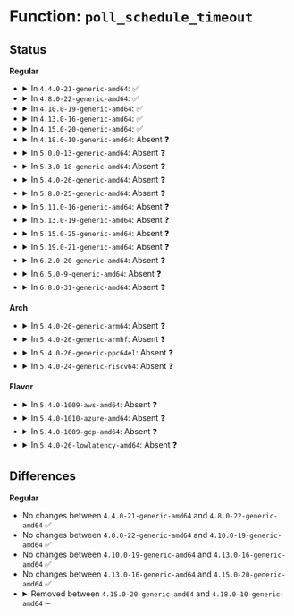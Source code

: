 # Function: <code>poll_schedule_timeout</code>

## Status
<b>Regular</b>
<ul>
<li>
<details>
<summary>In <code>4.4.0-21-generic-amd64</code>: ✅</summary>

```c
int poll_schedule_timeout(struct poll_wqueues * pwq, int state, ktime_t * expires, long unsigned int slack)
```

```json
{
  "name": "poll_schedule_timeout",
  "collision_type": "Unique Global",
  "inline_type": "No",
  "funcs": [
    {
      "addr": 18446744071581076496,
      "name": "poll_schedule_timeout",
      "external": true,
      "loc": "fs/select.c:234",
      "file": "fs/select.c",
      "inline": "seen, unknown",
      "caller_inline": [],
      "caller_func": [
        "fs/select.c:do_select",
        "fs/select.c:do_sys_poll"
      ]
    }
  ],
  "symbols": [
    {
      "addr": 18446744071581076496,
      "name": "poll_schedule_timeout",
      "section": ".text",
      "bind": "STB_GLOBAL",
      "size": 103
    }
  ]
}
```
</details>
</li>
<li>
<details>
<summary>In <code>4.8.0-22-generic-amd64</code>: ✅</summary>

```c
int poll_schedule_timeout(struct poll_wqueues * pwq, int state, ktime_t * expires, long unsigned int slack)
```

```json
{
  "name": "poll_schedule_timeout",
  "collision_type": "Unique Global",
  "inline_type": "No",
  "funcs": [
    {
      "addr": 18446744071581239408,
      "name": "poll_schedule_timeout",
      "external": true,
      "loc": "fs/select.c:234",
      "file": "fs/select.c",
      "inline": "seen, unknown",
      "caller_inline": [],
      "caller_func": [
        "fs/select.c:do_sys_poll",
        "fs/select.c:do_select"
      ]
    }
  ],
  "symbols": [
    {
      "addr": 18446744071581239408,
      "name": "poll_schedule_timeout",
      "section": ".text",
      "bind": "STB_GLOBAL",
      "size": 103
    }
  ]
}
```
</details>
</li>
<li>
<details>
<summary>In <code>4.10.0-19-generic-amd64</code>: ✅</summary>

```c
int poll_schedule_timeout(struct poll_wqueues * pwq, int state, ktime_t * expires, long unsigned int slack)
```

```json
{
  "name": "poll_schedule_timeout",
  "collision_type": "Unique Global",
  "inline_type": "No",
  "funcs": [
    {
      "addr": 18446744071581317280,
      "name": "poll_schedule_timeout",
      "external": true,
      "loc": "fs/select.c:235",
      "file": "fs/select.c",
      "inline": "seen, unknown",
      "caller_inline": [],
      "caller_func": [
        "fs/select.c:do_sys_poll",
        "fs/select.c:do_select"
      ]
    }
  ],
  "symbols": [
    {
      "addr": 18446744071581317280,
      "name": "poll_schedule_timeout",
      "section": ".text",
      "bind": "STB_GLOBAL",
      "size": 105
    }
  ]
}
```
</details>
</li>
<li>
<details>
<summary>In <code>4.13.0-16-generic-amd64</code>: ✅</summary>

```c
int poll_schedule_timeout(struct poll_wqueues * pwq, int state, ktime_t * expires, long unsigned int slack)
```

```json
{
  "name": "poll_schedule_timeout",
  "collision_type": "Unique Global",
  "inline_type": "No",
  "funcs": [
    {
      "addr": 18446744071581370096,
      "name": "poll_schedule_timeout",
      "external": true,
      "loc": "fs/select.c:235",
      "file": "fs/select.c",
      "inline": "seen, unknown",
      "caller_inline": [],
      "caller_func": [
        "fs/select.c:do_sys_poll",
        "fs/select.c:do_select"
      ]
    }
  ],
  "symbols": [
    {
      "addr": 18446744071581370096,
      "name": "poll_schedule_timeout",
      "section": ".text",
      "bind": "STB_GLOBAL",
      "size": 105
    }
  ]
}
```
</details>
</li>
<li>
<details>
<summary>In <code>4.15.0-20-generic-amd64</code>: ✅</summary>

```c
int poll_schedule_timeout(struct poll_wqueues * pwq, int state, ktime_t * expires, long unsigned int slack)
```

```json
{
  "name": "poll_schedule_timeout",
  "collision_type": "Unique Global",
  "inline_type": "No",
  "funcs": [
    {
      "addr": 18446744071581511584,
      "name": "poll_schedule_timeout",
      "external": true,
      "loc": "fs/select.c:236",
      "file": "fs/select.c",
      "inline": "seen, unknown",
      "caller_inline": [],
      "caller_func": [
        "fs/select.c:do_sys_poll",
        "fs/select.c:do_select"
      ]
    }
  ],
  "symbols": [
    {
      "addr": 18446744071581511584,
      "name": "poll_schedule_timeout",
      "section": ".text",
      "bind": "STB_GLOBAL",
      "size": 105
    }
  ]
}
```
</details>
</li>
<li>
<details>
<summary>In <code>4.18.0-10-generic-amd64</code>: Absent ❓</summary>

```json
{
  "name": "poll_schedule_timeout",
  "collision_type": "Unique Static",
  "inline_type": "Selective",
  "funcs": [
    {
      "addr": 18446744071581670176,
      "name": "poll_schedule_timeout",
      "external": false,
      "loc": "fs/select.c:236",
      "file": "fs/select.c",
      "inline": "not declared, inlined",
      "caller_inline": [],
      "caller_func": [
        "fs/select.c:do_sys_poll",
        "fs/select.c:do_select"
      ]
    }
  ],
  "symbols": [
    {
      "addr": 18446744071581670176,
      "name": "poll_schedule_timeout.constprop.15",
      "section": ".text",
      "bind": "STB_LOCAL",
      "size": 106
    }
  ]
}
```
</details>
</li>
<li>
<details>
<summary>In <code>5.0.0-13-generic-amd64</code>: Absent ❓</summary>

```json
{
  "name": "poll_schedule_timeout",
  "collision_type": "Unique Static",
  "inline_type": "Selective",
  "funcs": [
    {
      "addr": 18446744071581756480,
      "name": "poll_schedule_timeout",
      "external": false,
      "loc": "fs/select.c:236",
      "file": "fs/select.c",
      "inline": "not declared, inlined",
      "caller_inline": [],
      "caller_func": [
        "fs/select.c:do_sys_poll",
        "fs/select.c:do_select"
      ]
    }
  ],
  "symbols": [
    {
      "addr": 18446744071581756480,
      "name": "poll_schedule_timeout.constprop.14",
      "section": ".text",
      "bind": "STB_LOCAL",
      "size": 106
    }
  ]
}
```
</details>
</li>
<li>
<details>
<summary>In <code>5.3.0-18-generic-amd64</code>: Absent ❓</summary>

```json
{
  "name": "poll_schedule_timeout",
  "collision_type": "Unique Static",
  "inline_type": "Selective",
  "funcs": [
    {
      "addr": 18446744071581874112,
      "name": "poll_schedule_timeout",
      "external": false,
      "loc": "fs/select.c:236",
      "file": "fs/select.c",
      "inline": "not declared, inlined",
      "caller_inline": [],
      "caller_func": [
        "fs/select.c:do_sys_poll",
        "fs/select.c:do_select"
      ]
    }
  ],
  "symbols": [
    {
      "addr": 18446744071581874112,
      "name": "poll_schedule_timeout.constprop.0",
      "section": ".text",
      "bind": "STB_LOCAL",
      "size": 106
    }
  ]
}
```
</details>
</li>
<li>
<details>
<summary>In <code>5.4.0-26-generic-amd64</code>: Absent ❓</summary>

```json
{
  "name": "poll_schedule_timeout",
  "collision_type": "Unique Static",
  "inline_type": "Selective",
  "funcs": [
    {
      "addr": 18446744071581946368,
      "name": "poll_schedule_timeout",
      "external": false,
      "loc": "fs/select.c:236",
      "file": "fs/select.c",
      "inline": "not declared, inlined",
      "caller_inline": [],
      "caller_func": [
        "fs/select.c:do_sys_poll",
        "fs/select.c:do_select"
      ]
    }
  ],
  "symbols": [
    {
      "addr": 18446744071581946368,
      "name": "poll_schedule_timeout.constprop.0",
      "section": ".text",
      "bind": "STB_LOCAL",
      "size": 106
    }
  ]
}
```
</details>
</li>
<li>
<details>
<summary>In <code>5.8.0-25-generic-amd64</code>: Absent ❓</summary>

```json
{
  "name": "poll_schedule_timeout",
  "collision_type": "Unique Static",
  "inline_type": "Full",
  "funcs": [
    {
      "addr": 18446744071582179022,
      "name": "poll_schedule_timeout",
      "external": false,
      "loc": "fs/select.c:236",
      "file": "fs/select.c",
      "inline": "not declared, inlined",
      "caller_inline": [
        "fs/select.c:do_select"
      ],
      "caller_func": []
    }
  ],
  "symbols": []
}
```
</details>
</li>
<li>
<details>
<summary>In <code>5.11.0-16-generic-amd64</code>: Absent ❓</summary>

```json
{
  "name": "poll_schedule_timeout",
  "collision_type": "Unique Static",
  "inline_type": "Full",
  "funcs": [
    {
      "addr": 18446744071582226219,
      "name": "poll_schedule_timeout",
      "external": false,
      "loc": "fs/select.c:236",
      "file": "fs/select.c",
      "inline": "not declared, inlined",
      "caller_inline": [
        "fs/select.c:do_select"
      ],
      "caller_func": []
    }
  ],
  "symbols": []
}
```
</details>
</li>
<li>
<details>
<summary>In <code>5.13.0-19-generic-amd64</code>: Absent ❓</summary>

```json
{
  "name": "poll_schedule_timeout",
  "collision_type": "Unique Static",
  "inline_type": "Full",
  "funcs": [
    {
      "addr": 18446744071582252584,
      "name": "poll_schedule_timeout",
      "external": false,
      "loc": "fs/select.c:236",
      "file": "fs/select.c",
      "inline": "not declared, inlined",
      "caller_inline": [
        "fs/select.c:do_select"
      ],
      "caller_func": []
    }
  ],
  "symbols": []
}
```
</details>
</li>
<li>
<details>
<summary>In <code>5.15.0-25-generic-amd64</code>: Absent ❓</summary>

```json
{
  "name": "poll_schedule_timeout",
  "collision_type": "Unique Static",
  "inline_type": "Full",
  "funcs": [
    {
      "addr": 18446744071582570078,
      "name": "poll_schedule_timeout",
      "external": false,
      "loc": "fs/select.c:236",
      "file": "fs/select.c",
      "inline": "not declared, inlined",
      "caller_inline": [
        "fs/select.c:do_select"
      ],
      "caller_func": []
    }
  ],
  "symbols": []
}
```
</details>
</li>
<li>
<details>
<summary>In <code>5.19.0-21-generic-amd64</code>: Absent ❓</summary>

```json
{
  "name": "poll_schedule_timeout",
  "collision_type": "Unique Static",
  "inline_type": "Full",
  "funcs": [
    {
      "addr": 18446744071583099631,
      "name": "poll_schedule_timeout",
      "external": false,
      "loc": "fs/select.c:237",
      "file": "fs/select.c",
      "inline": "not declared, inlined",
      "caller_inline": [
        "fs/select.c:do_select"
      ],
      "caller_func": []
    }
  ],
  "symbols": []
}
```
</details>
</li>
<li>
<details>
<summary>In <code>6.2.0-20-generic-amd64</code>: Absent ❓</summary>

```json
{
  "name": "poll_schedule_timeout",
  "collision_type": "Unique Static",
  "inline_type": "Full",
  "funcs": [
    {
      "addr": 18446744071583667804,
      "name": "poll_schedule_timeout",
      "external": false,
      "loc": "fs/select.c:237",
      "file": "fs/select.c",
      "inline": "not declared, inlined",
      "caller_inline": [
        "fs/select.c:do_select"
      ],
      "caller_func": []
    }
  ],
  "symbols": []
}
```
</details>
</li>
<li>
<details>
<summary>In <code>6.5.0-9-generic-amd64</code>: Absent ❓</summary>

```json
{
  "name": "poll_schedule_timeout",
  "collision_type": "Unique Static",
  "inline_type": "Full",
  "funcs": [
    {
      "addr": 18446744071583885157,
      "name": "poll_schedule_timeout",
      "external": false,
      "loc": "fs/select.c:237",
      "file": "fs/select.c",
      "inline": "not declared, inlined",
      "caller_inline": [
        "fs/select.c:do_select"
      ],
      "caller_func": []
    }
  ],
  "symbols": []
}
```
</details>
</li>
<li>
<details>
<summary>In <code>6.8.0-31-generic-amd64</code>: Absent ❓</summary>

```json
{
  "name": "poll_schedule_timeout",
  "collision_type": "Unique Static",
  "inline_type": "Full",
  "funcs": [
    {
      "addr": 18446744071584092325,
      "name": "poll_schedule_timeout",
      "external": false,
      "loc": "fs/select.c:237",
      "file": "fs/select.c",
      "inline": "not declared, inlined",
      "caller_inline": [
        "fs/select.c:do_select"
      ],
      "caller_func": []
    }
  ],
  "symbols": []
}
```
</details>
</li>
</ul>
<b>Arch</b>
<ul>
<li>
<details>
<summary>In <code>5.4.0-26-generic-arm64</code>: Absent ❓</summary>

```json
{
  "name": "poll_schedule_timeout",
  "collision_type": "Unique Static",
  "inline_type": "Full",
  "funcs": [
    {
      "addr": 18446603336493445856,
      "name": "poll_schedule_timeout",
      "external": false,
      "loc": "fs/select.c:236",
      "file": "fs/select.c",
      "inline": "not declared, inlined",
      "caller_inline": [
        "fs/select.c:do_sys_poll",
        "fs/select.c:do_select"
      ],
      "caller_func": []
    }
  ],
  "symbols": []
}
```
</details>
</li>
<li>
<details>
<summary>In <code>5.4.0-26-generic-armhf</code>: Absent ❓</summary>

```json
{
  "name": "poll_schedule_timeout",
  "collision_type": "Unique Static",
  "inline_type": "Selective",
  "funcs": [
    {
      "addr": 3227012284,
      "name": "poll_schedule_timeout",
      "external": false,
      "loc": "fs/select.c:236",
      "file": "fs/select.c",
      "inline": "not declared, inlined",
      "caller_inline": [],
      "caller_func": [
        "fs/select.c:do_sys_poll",
        "fs/select.c:do_select"
      ]
    }
  ],
  "symbols": [
    {
      "addr": 3227012284,
      "name": "poll_schedule_timeout.constprop.0",
      "section": ".text",
      "bind": "STB_LOCAL",
      "size": 176
    }
  ]
}
```
</details>
</li>
<li>
<details>
<summary>In <code>5.4.0-26-generic-ppc64el</code>: Absent ❓</summary>

```json
{
  "name": "poll_schedule_timeout",
  "collision_type": "Unique Static",
  "inline_type": "Full",
  "funcs": [
    {
      "addr": 13835058055287001228,
      "name": "poll_schedule_timeout",
      "external": false,
      "loc": "fs/select.c:236",
      "file": "fs/select.c",
      "inline": "not declared, inlined",
      "caller_inline": [
        "fs/select.c:do_sys_poll",
        "fs/select.c:do_select"
      ],
      "caller_func": []
    }
  ],
  "symbols": []
}
```
</details>
</li>
<li>
<details>
<summary>In <code>5.4.0-24-generic-riscv64</code>: Absent ❓</summary>

```json
{
  "name": "poll_schedule_timeout",
  "collision_type": "Unique Static",
  "inline_type": "Full",
  "funcs": [
    {
      "addr": 18446743936273134280,
      "name": "poll_schedule_timeout",
      "external": false,
      "loc": "fs/select.c:236",
      "file": "fs/select.c",
      "inline": "not declared, inlined",
      "caller_inline": [
        "fs/select.c:do_sys_poll",
        "fs/select.c:do_select"
      ],
      "caller_func": []
    }
  ],
  "symbols": []
}
```
</details>
</li>
</ul>
<b>Flavor</b>
<ul>
<li>
<details>
<summary>In <code>5.4.0-1009-aws-amd64</code>: Absent ❓</summary>

```json
{
  "name": "poll_schedule_timeout",
  "collision_type": "Unique Static",
  "inline_type": "Selective",
  "funcs": [
    {
      "addr": 18446744071581915104,
      "name": "poll_schedule_timeout",
      "external": false,
      "loc": "fs/select.c:236",
      "file": "fs/select.c",
      "inline": "not declared, inlined",
      "caller_inline": [],
      "caller_func": [
        "fs/select.c:do_sys_poll",
        "fs/select.c:do_select"
      ]
    }
  ],
  "symbols": [
    {
      "addr": 18446744071581915104,
      "name": "poll_schedule_timeout.constprop.0",
      "section": ".text",
      "bind": "STB_LOCAL",
      "size": 106
    }
  ]
}
```
</details>
</li>
<li>
<details>
<summary>In <code>5.4.0-1010-azure-amd64</code>: Absent ❓</summary>

```json
{
  "name": "poll_schedule_timeout",
  "collision_type": "Unique Static",
  "inline_type": "Selective",
  "funcs": [
    {
      "addr": 18446744071581852688,
      "name": "poll_schedule_timeout",
      "external": false,
      "loc": "fs/select.c:236",
      "file": "fs/select.c",
      "inline": "not declared, inlined",
      "caller_inline": [],
      "caller_func": [
        "fs/select.c:do_sys_poll",
        "fs/select.c:do_select"
      ]
    }
  ],
  "symbols": [
    {
      "addr": 18446744071581852688,
      "name": "poll_schedule_timeout.constprop.0",
      "section": ".text",
      "bind": "STB_LOCAL",
      "size": 106
    }
  ]
}
```
</details>
</li>
<li>
<details>
<summary>In <code>5.4.0-1009-gcp-amd64</code>: Absent ❓</summary>

```json
{
  "name": "poll_schedule_timeout",
  "collision_type": "Unique Static",
  "inline_type": "Selective",
  "funcs": [
    {
      "addr": 18446744071581906416,
      "name": "poll_schedule_timeout",
      "external": false,
      "loc": "fs/select.c:236",
      "file": "fs/select.c",
      "inline": "not declared, inlined",
      "caller_inline": [],
      "caller_func": [
        "fs/select.c:do_sys_poll",
        "fs/select.c:do_select"
      ]
    }
  ],
  "symbols": [
    {
      "addr": 18446744071581906416,
      "name": "poll_schedule_timeout.constprop.0",
      "section": ".text",
      "bind": "STB_LOCAL",
      "size": 106
    }
  ]
}
```
</details>
</li>
<li>
<details>
<summary>In <code>5.4.0-26-lowlatency-amd64</code>: Absent ❓</summary>

```json
{
  "name": "poll_schedule_timeout",
  "collision_type": "Unique Static",
  "inline_type": "Selective",
  "funcs": [
    {
      "addr": 18446744071581976032,
      "name": "poll_schedule_timeout",
      "external": false,
      "loc": "fs/select.c:236",
      "file": "fs/select.c",
      "inline": "not declared, inlined",
      "caller_inline": [],
      "caller_func": [
        "fs/select.c:do_sys_poll",
        "fs/select.c:do_select"
      ]
    }
  ],
  "symbols": [
    {
      "addr": 18446744071581976032,
      "name": "poll_schedule_timeout.constprop.0",
      "section": ".text",
      "bind": "STB_LOCAL",
      "size": 106
    }
  ]
}
```
</details>
</li>
</ul>

## Differences
<b>Regular</b>
<ul>
<li>
No changes between <code>4.4.0-21-generic-amd64</code> and <code>4.8.0-22-generic-amd64</code> ✅
</li>
<li>
No changes between <code>4.8.0-22-generic-amd64</code> and <code>4.10.0-19-generic-amd64</code> ✅
</li>
<li>
No changes between <code>4.10.0-19-generic-amd64</code> and <code>4.13.0-16-generic-amd64</code> ✅
</li>
<li>
No changes between <code>4.13.0-16-generic-amd64</code> and <code>4.15.0-20-generic-amd64</code> ✅
</li>
<li>
<details>
<summary>Removed between <code>4.15.0-20-generic-amd64</code> and <code>4.18.0-10-generic-amd64</code> ➖</summary>

```c
int poll_schedule_timeout(struct poll_wqueues * pwq, int state, ktime_t * expires, long unsigned int slack)
```
</details>
</li>
</ul>
